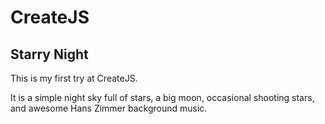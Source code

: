 # CreateJS

## Starry Night

This is my first try at CreateJS.

It is a simple night sky full of stars, a big moon, occasional shooting stars, and awesome Hans Zimmer background music.
